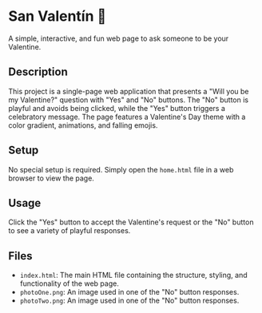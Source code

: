 # San Valentín 💖

A simple, interactive, and fun web page to ask someone to be your Valentine.

## Description

This project is a single-page web application that presents a "Will you be my Valentine?" question with "Yes" and "No" buttons. The "No" button is playful and avoids being clicked, while the "Yes" button triggers a celebratory message. The page features a Valentine's Day theme with a color gradient, animations, and falling emojis.

## Setup

No special setup is required. Simply open the `home.html` file in a web browser to view the page.

## Usage

Click the "Yes" button to accept the Valentine's request or the "No" button to see a variety of playful responses.

## Files

- `index.html`: The main HTML file containing the structure, styling, and functionality of the web page.
- `photoOne.png`: An image used in one of the "No" button responses.
- `photoTwo.png`: An image used in one of the "No" button responses.
